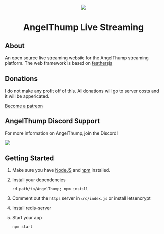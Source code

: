 <p align="center">
  <img src="https://angelthump.com/assets/small_logo.png">
</p>
<h1 align="center">AngelThump Live Streaming</h1>

> 

## About

An open source live streaming website for the AngelThump streaming platform. The web framework is based on [feathersjs](http://feathersjs.com)

## Donations
I do not make any profit off of this. All donations will go to server costs and it will be appericated.

[Become a patreon](https://www.patreon.com/angelthump)

## AngelThump Discord Support

For more information on AngelThump, join the Discord! 

[![](https://discordapp.com/api/guilds/440321871431598090/embed.png?style=banner2)](https://discord.gg/QGrZXNh)

## Getting Started

1. Make sure you have [NodeJS](https://nodejs.org/) and [npm](https://www.npmjs.com/) installed.
2. Install your dependencies
    
    ```
    cd path/to/AngelThump; npm install
    ```

3. Comment out the `https` server in `src/index.js` or install letsencrypt
5. Install redis-server
4. Start your app
    
    ```
    npm start
    ```
